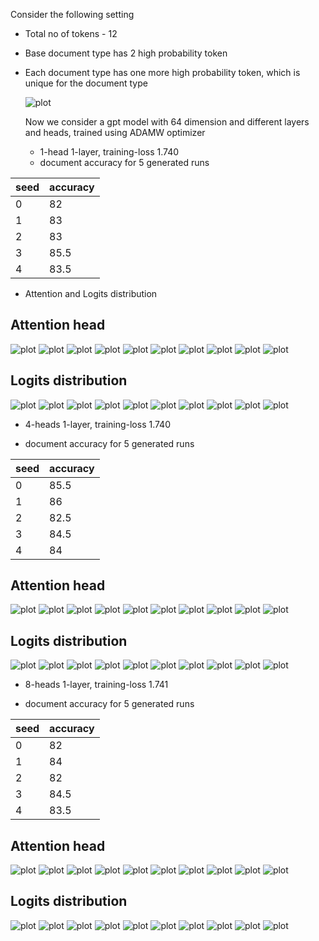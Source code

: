 Consider the following setting
- Total no of tokens - 12
- Base document type has 2 high probability token 
- Each document type has one more high probability token, which is unique for the document type

  ![plot](plots/doc_type_prob_distr.png)

  Now we consider a gpt model with 64 dimension and different layers and heads, trained using ADAMW optimizer

  - 1-head 1-layer, training-loss 1.740
  - document accuracy for 5 generated runs


|  seed |  accuracy  |
| ----  | ---------  |
| 0 | 82 |
| 1 | 83 |
| 2 | 83 |
| 3 | 85.5 |
| 4 |  83.5 |

- Attention and Logits distribution
## Attention head
 ![plot](plots/attention_distribution_doc_type_1.png)
 ![plot](plots/attention_distribution_doc_type_2.png)
 ![plot](plots/attention_distribution_doc_type_3.png)
 ![plot](plots/attention_distribution_doc_type_4.png)
 ![plot](plots/attention_distribution_doc_type_5.png)
 ![plot](plots/attention_distribution_doc_type_6.png)
 ![plot](plots/attention_distribution_doc_type_7.png)
 ![plot](plots/attention_distribution_doc_type_8.png)
 ![plot](plots/attention_distribution_doc_type_9.png)
 ![plot](plots/attention_distribution_doc_type_10.png)

 ## Logits distribution

 ![plot](plots/token_distribution_doc_type_1.png)
 ![plot](plots/token_distribution_doc_type_2.png)
 ![plot](plots/token_distribution_doc_type_3.png)
 ![plot](plots/token_distribution_doc_type_4.png)
 ![plot](plots/token_distribution_doc_type_5.png)
 ![plot](plots/token_distribution_doc_type_6.png)
 ![plot](plots/token_distribution_doc_type_7.png)
 ![plot](plots/token_distribution_doc_type_8.png)
 ![plot](plots/token_distribution_doc_type_9.png)
 ![plot](plots/token_distribution_doc_type_10.png)


 

  - 4-heads 1-layer, training-loss 1.740

  - document accuracy for 5 generated runs


|  seed |  accuracy  |
| ----  | ---------  |
| 0 |  85.5 |
| 1 | 86   |
| 2 | 82.5 |
| 3 | 84.5  |
| 4 |  84 |

## Attention head
 ![plot](plots/h4/attention_distribution_doc_type_1.png)
 ![plot](plots/h4/attention_distribution_doc_type_2.png)
 ![plot](plots/h4/attention_distribution_doc_type_3.png)
 ![plot](plots/h4/attention_distribution_doc_type_4.png)
 ![plot](plots/h4/attention_distribution_doc_type_5.png)
 ![plot](plots/h4/attention_distribution_doc_type_6.png)
 ![plot](plots/h4/attention_distribution_doc_type_7.png)
 ![plot](plots/h4/attention_distribution_doc_type_8.png)
 ![plot](plots/h4/attention_distribution_doc_type_9.png)
 ![plot](plots/h4/attention_distribution_doc_type_10.png)

 ## Logits distribution

 ![plot](plots/h4/token_distribution_doc_type_1.png)
 ![plot](plots/h4/token_distribution_doc_type_2.png)
 ![plot](plots/h4/token_distribution_doc_type_3.png)
 ![plot](plots/h4/token_distribution_doc_type_4.png)
 ![plot](plots/h4/token_distribution_doc_type_5.png)
 ![plot](plots/h4/token_distribution_doc_type_6.png)
 ![plot](plots/h4/token_distribution_doc_type_7.png)
 ![plot](plots/h4/token_distribution_doc_type_8.png)
 ![plot](plots/h4/token_distribution_doc_type_9.png)
 ![plot](plots/h4/token_distribution_doc_type_10.png)



  - 8-heads 1-layer, training-loss 1.741

  - document accuracy for 5 generated runs


|  seed |  accuracy  |
| ----  | ---------  |
| 0 |  82 |
| 1 | 84   |
| 2 | 82 |
| 3 | 84.5  |
| 4 |  83.5 |

## Attention head
 ![plot](plots/h8/attention_distribution_doc_type_1.png)
 ![plot](plots/h8/attention_distribution_doc_type_2.png)
 ![plot](plots/h8/attention_distribution_doc_type_3.png)
 ![plot](plots/h8/attention_distribution_doc_type_4.png)
 ![plot](plots/h8/attention_distribution_doc_type_5.png)
 ![plot](plots/h8/attention_distribution_doc_type_6.png)
 ![plot](plots/h8/attention_distribution_doc_type_7.png)
 ![plot](plots/h8/attention_distribution_doc_type_8.png)
 ![plot](plots/h8/attention_distribution_doc_type_9.png)
 ![plot](plots/h8/attention_distribution_doc_type_10.png)

 ## Logits distribution

 ![plot](plots/h8/token_distribution_doc_type_1.png)
 ![plot](plots/h8/token_distribution_doc_type_2.png)
 ![plot](plots/h8/token_distribution_doc_type_3.png)
 ![plot](plots/h8/token_distribution_doc_type_4.png)
 ![plot](plots/h8/token_distribution_doc_type_5.png)
 ![plot](plots/h8/token_distribution_doc_type_6.png)
 ![plot](plots/h8/token_distribution_doc_type_7.png)
 ![plot](plots/h8/token_distribution_doc_type_8.png)
 ![plot](plots/h8/token_distribution_doc_type_9.png)
 ![plot](plots/h8/token_distribution_doc_type_10.png)

 

  

  
